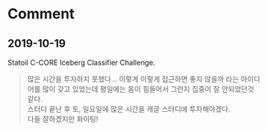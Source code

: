 # Comment

## 2019-10-19
Statoil C-CORE Iceberg Classifier Challenge.
>많은 시간을 투자하지 못했다... 이렇게 이렇게 접근하면 좋지 않을까 라는 아이디어를 많이 갖고 있었는데 
평일에는 몸이 힘들어서 그런지 집중이 잘 안되었던것 같다. <br>
스터디 끝난 후 토, 일요일에 많은 시간을 캐글 스터디에 투자해야겠다. <br>
다들 잘하겠지만 화이팅!
